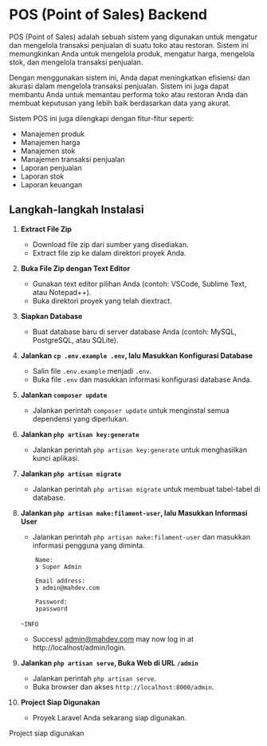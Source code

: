 # POS (Point of Sales) Backend
POS (Point of Sales) adalah sebuah sistem yang digunakan untuk mengatur dan mengelola transaksi penjualan di suatu toko atau restoran. Sistem ini memungkinkan Anda untuk mengelola produk, mengatur harga, mengelola stok, dan mengelola transaksi penjualan.

Dengan menggunakan sistem ini, Anda dapat meningkatkan efisiensi dan akurasi dalam mengelola transaksi penjualan. Sistem ini juga dapat membantu Anda untuk memantau performa toko atau restoran Anda dan membuat keputusan yang lebih baik berdasarkan data yang akurat.

Sistem POS ini juga dilengkapi dengan fitur-fitur seperti:

- Manajemen produk
- Manajemen harga
- Manajemen stok
- Manajemen transaksi penjualan
- Laporan penjualan
- Laporan stok
- Laporan keuangan

## Langkah-langkah Instalasi

1. **Extract File Zip**
    - Download file zip dari sumber yang disediakan.
    - Extract file zip ke dalam direktori proyek Anda.

2. **Buka File Zip dengan Text Editor**
    - Gunakan text editor pilihan Anda (contoh: VSCode, Sublime Text, atau Notepad++).
    - Buka direktori proyek yang telah diextract.

3. **Siapkan Database**
    - Buat database baru di server database Anda (contoh: MySQL, PostgreSQL, atau SQLite).

4. **Jalankan `cp .env.example .env`, lalu Masukkan Konfigurasi Database**
    - Salin file `.env.example` menjadi `.env`.
    - Buka file `.env` dan masukkan informasi konfigurasi database Anda.

5. **Jalankan `composer update`**
    - Jalankan perintah `composer update` untuk menginstal semua dependensi yang diperlukan.

6. **Jalankan `php artisan key:generate`**
    - Jalankan perintah `php artisan key:generate` untuk menghasilkan kunci aplikasi.

7. **Jalankan `php artisan migrate`**
    - Jalankan perintah `php artisan migrate` untuk membuat tabel-tabel di database.

8. **Jalankan `php artisan make:filament-user`, lalu Masukkan Informasi User**
    - Jalankan perintah `php artisan make:filament-user` dan masukkan informasi pengguna yang diminta.
    ```
        Name:
        ❯ Super Admin

        Email address:
        ❯ admin@mahdev.com

        Password:
        ❯password
    ```
    -`INFO`
    - Success! admin@mahdev.com may now log in at http://localhost/admin/login.

9. **Jalankan `php artisan serve`, Buka Web di URL `/admin`**
    - Jalankan perintah `php artisan serve`.
    - Buka browser dan akses `http://localhost:8000/admin`.

10. **Project Siap Digunakan**
    - Proyek Laravel Anda sekarang siap digunakan.

Project siap digunakan
